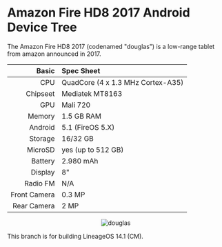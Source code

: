 # Amazon Fire HD8 2017 Android Device Tree

The Amazon Fire HD8 2017 (codenamed "douglas") is a low-range tablet from amazon announced in 2017.

Basic   | Spec Sheet
-------:|:--------------------------------------------------
CPU     | QuadCore (4 x 1.3 MHz Cortex-A35)
Chipseet| Mediatek MT8163
GPU     | Mali 720
Memory  | 1.5 GB RAM
Android | 5.1 (FireOS 5.X)
Storage | 16/32 GB
MicroSD | yes (up to 512 GB)
Battery | 2.980 mAh
Display | 8"
Radio FM| N/A
Front Camera  | 0.3 MP
Rear Camera  | 2 MP

<p align="center">
  <img src="https://www.pikpng.com/pngl/b/347-3474224_amazon-fire-hd-8-amazon-fire-7-tablet.png" alt="douglas"/>
</p>

This branch is for building LineageOS 14.1 (CM).